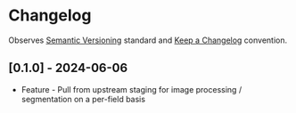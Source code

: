 # Changelog

Observes [Semantic Versioning](https://semver.org/spec/v2.0.0.html) standard and
[Keep a Changelog](https://keepachangelog.com/en/1.0.0/) convention.

## [0.1.0] - 2024-06-06

+ Feature - Pull from upstream staging for image processing / segmentation on a per-field basis

